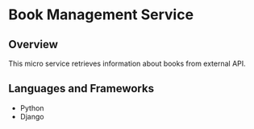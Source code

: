 # Book Management Service
## Overview
This micro service retrieves information about books from external API.

## Languages and Frameworks
- Python
- Django
